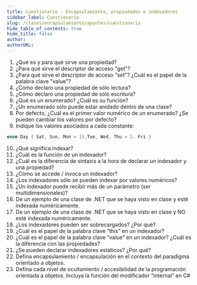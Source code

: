 ```yaml
---
title: Cuestionario - Encapsulamiento, propiedades e indexadores
sidebar_label: Cuestionario
slug: /clases/encapsulamiento/apuntes/cuestionario
hide_table_of_contents: true
hide_title: false
author: 
authorURL: 
---
```


1. ¿Qué es y para qué sirve una propiedad?
2. ¿Para qué sirve el descriptor de acceso "get"?
3. ¿Para qué sirve el descriptor de acceso "set"? ¿Cuál es el papel de la palabra clave "value"?
4. ¿Cómo declaro una propiedad de sólo lectura?
5. ¿Cómo declaro una propiedad de sólo escritura?
6. ¿Qué es un enumerado? ¿Cuál es su función?
7. ¿Un enumerado sólo puede estar anidado dentro de una clase?
8. Por defecto, ¿Cuál es el primer valor numérico de un enumerado? ¿Se pueden cambiar los valores por defecto?
9. Indique los valores asociados a cada constante:
```csharp
enum Day { Sat, Sun, Mon = 15,Tue, Wed, Thu = 2, Fri }
```
10. ¿Qué significa indexar?
11. ¿Cuál es la función de un indexador?
12. ¿Cuál es la diferencia de sintaxis a la hora de declarar un indexador y una propiedad?
13. ¿Cómo se accede / invoca un indexador? 
14. ¿Los indexadores sólo se pueden indexar por valores numéricos?
15. ¿Un indexador puede recibir más de un parámetro (ser multidimensionales)?
16. De un ejemplo de una clase de .NET que se haya visto en clase y esté indexada numéricamente.
17. De un ejemplo de una clase de .NET que se haya visto en clase y NO esté indexada numéricamente.
18. ¿Los indexadores pueden ser sobrecargados? ¿Por qué? 
19. ¿Cuál es el papel de la palabra clave “this” en un indexador? 
20. ¿Cuál es el papel de la palabra clave “value” en un indexador? ¿Cuál es la diferencia con las propiedades?
21. ¿Se pueden declarar indexadores estáticos? ¿Por qué?
22. Defina encapsulamiento / encapsulación en el contexto del paradigma orientado a objetos.
23. Defina cada nivel de ocultamiento / accesibilidad de la programación orientada a objetos. Incluya la función del modificador “internal” en C#